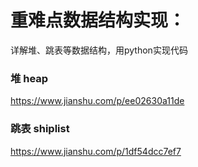 # 重难点数据结构实现：
详解堆、跳表等数据结构，用python实现代码



### 堆 heap

https://www.jianshu.com/p/ee02630a11de



### 跳表 shiplist

https://www.jianshu.com/p/1df54dcc7ef7
